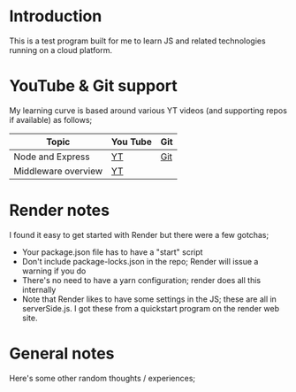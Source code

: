 # Introduction
This is a test program built for me to learn JS and related technologies running on a cloud platform.

# YouTube & Git support
My learning curve is based around various YT videos (and supporting repos if available) as follows;

|Topic|You Tube|Git|
|-----|--------|---|
|Node and Express|[YT](https://www.youtube.com/watch?v=SccSCuHhOw0&t=1448s)|[Git](https://github.com/WebDevSimplified/express-crash-course)|
|Middleware overview|[YT](https://www.youtube.com/watch?v=lY6icfhap2o)||

# Render notes
I found it easy to get started with Render but there were a few gotchas;
* Your package.json file has to have a "start" script
* Don't include package-locks.json in the repo; Render will issue a warning if you do
* There's no need to have a yarn configuration; render does all this internally
* Note that Render likes to have some settings in the JS; these are all in serverSide.js.  I got these from a quickstart program on the render web site.

# General notes
Here's some other random thoughts / experiences;
